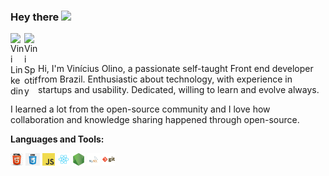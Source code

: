 ### Hey there <img src="https://media.giphy.com/media/hvRJCLFzcasrR4ia7z/giphy.gif" width="25px">
<a href="https://www.linkedin.com/in/vin%C3%ADcius-olino/">
  <img align="left" alt="Vini Linkedin" width="22px" src="https://raw.githubusercontent.com/peterthehan/peterthehan/master/assets/linkedin.svg" />
</a>
<a href="https://open.spotify.com/user/22l3n7vyptzu5hsojx2epqxgi?si=1d91c2615e5841a0">
  <img align="left" alt="Vini Spotify" width="22px" src="https://raw.githubusercontent.com/peterthehan/peterthehan/master/assets/spotify.svg" />
</a>

<br />

<br />

Hi, I'm Vinícius Olino, a passionate self-taught Front end developer from Brazil. Enthusiastic about technology, with experience in startups and usability. Dedicated, willing to learn and evolve always.

I learned a lot from the open-source community and I love how collaboration and knowledge sharing happened through open-source.


  

**Languages and Tools:**  

<code><img height="20" src="kisspng-web-development-html-css3-canvas-element-web-desig-w3c-html5-logo-5ab0c83fd669f3.8573646215215350398782.jpg"></code>
<code><img height="20" src="png-transparent-responsive-web-design-web-development-cascading-style-sheets-css3-web-design-blue-angle-web-design.png"></code>
<code><img height="20" src="https://raw.githubusercontent.com/github/explore/80688e429a7d4ef2fca1e82350fe8e3517d3494d/topics/javascript/javascript.png"></code>
<code><img height="20" src="https://raw.githubusercontent.com/github/explore/80688e429a7d4ef2fca1e82350fe8e3517d3494d/topics/react/react.png"></code>
<code><img height="20" src="https://raw.githubusercontent.com/github/explore/80688e429a7d4ef2fca1e82350fe8e3517d3494d/topics/nodejs/nodejs.png"></code>
<code><img height="20" src="https://raw.githubusercontent.com/github/explore/80688e429a7d4ef2fca1e82350fe8e3517d3494d/topics/mysql/mysql.png"></code>
<code><img height="20" src="https://raw.githubusercontent.com/github/explore/80688e429a7d4ef2fca1e82350fe8e3517d3494d/topics/git/git.png"></code>
